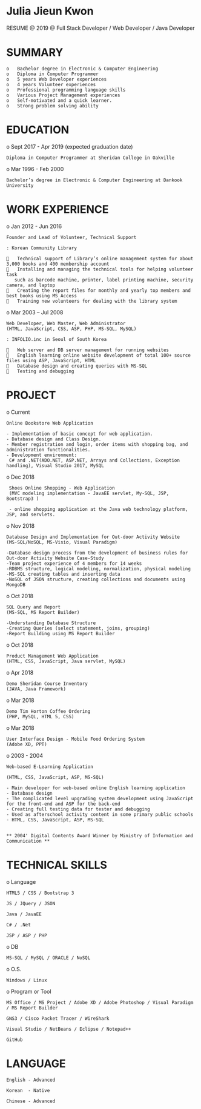 


 #              Julia Jieun Kwon



RESUME @ 2019 @ Full Stack Developer / Web Developer / Java Developer


# SUMMARY

    o	Bachelor degree in Electronic & Computer Engineering
    o	Diploma in Computer Programmer
    o	5 years Web Developer experiences
    o	4 years Volunteer experiences
    o	Professional programming language skills
    o	Various Project Management experiences 
    o	Self-motivated and a quick learner.
    o	Strong problem solving ability



# EDUCATION


o Sept 2017 - Apr 2019 (expected graduation date)	

    Diploma in Computer Programmer at Sheridan College in Oakville  
    
o Mar 1996 - Feb 2000	

    Bachelor’s degree in Electronic & Computer Engineering at Dankook University   
    


# WORK EXPERIENCE                 

o Jan 2012 - Jun 2016

    Founder and Lead of Volunteer, Technical Support 

    : Korean Community Library 
  
    	Technical support of Library’s online management system for about 3,000 books and 400 membership account
    	Installing and managing the technical tools for helping volunteer task 
       such as barcode machine, printer, label printing machine, security camera, and laptop
    	Creating the report files for monthly and yearly top members and best books using MS Access
    	Training new volunteers for dealing with the library system 


o Mar 2003 – Jul 2008	

    Web Developer, Web Master, Web Administrator
    (HTML, JavaScript, CSS, ASP, PHP, MS-SQL, MySQL) 
    
    : INFOLIO.inc in Seoul of South Korea
    
    	Web server and DB server management for running websites
    	English learning online website development of total 100+ source files using ASP, JavaScript, HTML
    	Database design and creating queries with MS-SQL 
    	Testing and debugging  
 
 
# PROJECT

o Current 
   
    Online Bookstore Web Application 
    
    - Implementation of basic concept for web application. 
    - Database design and Class Design. 
    - Member registration and login, order items with shopping bag, and administration functionalities.  
    - Development environment: 
     C# and .NET(ADO.NET, ASP.NET, Arrays and Collections, Exception handling), Visual Studio 2017, MySQL

o Dec 2018

     Shoes Online Shopping - Web Application
     (MVC modeling implementation - JavaEE servlet, My-SQL, JSP, Bootstrap3 )
     
     - online shopping application at the Java web technology platform, JSP, and servlets.
      

o Nov 2018

    Database Design and Implementation for Out-door Activity Website
    (MS-SQL/NoSQL, MS-Visio, Visual Paradigm)
    
    -Database design process from the development of business rules for Out-door Activity Website Case-Study
    -Team project experience of 4 members for 14 weeks 
    -RDBMS structure, logical modeling, normalization, physical modeling
    -MS-SQL creating tables and inserting data 
    -NoSQL of JSON structure, creating collections and documents using MongoDB 

o Oct 2018

    SQL Query and Report
    (MS-SQL, MS Report Builder)
    
    -Understanding Database Structure 
    -Creating Queries (select statement, joins, grouping) 
    -Report Building using MS Report Builder 

o Oct 2018

    Product Management Web Application  
    (HTML, CSS, JavaScript, Java servlet, MySQL)
     
o Apr 2018	

    Demo Sheridan Course Inventory 
    (JAVA, Java Framework) 
    
o Mar 2018	

    Demo Tim Horton Coffee Ordering  
    (PHP, MySQL, HTML 5, CSS)
    
o Mar 2018	

    User Interface Design - Mobile Food Ordering System 
    (Adobe XD, PPT) 
    
o 2003 - 2004	

    Web-based E-Learning Application
    
    (HTML, CSS, JavaScript, ASP, MS-SQL)
    
    - Main developer for web-based online English learning application
    - Database design 
    - The complicated level upgrading system development using JavaScript for the front-end and ASP for the back-end
    - Creating full testing data for tester and debugging 
    - Used as afterschool activity content in some primary public schools
    - HTML, CSS, JavaScript, ASP, MS-SQL 


    ** 2004' Digital Contents Award Winner by Ministry of Information and Communication **



# TECHNICAL SKILLS


o Language 
    
    HTML5 / CSS / Bootstrap 3
    
    JS / JQuery / JSON

    Java / JavaEE
    
    C# / .Net
    
    JSP / ASP / PHP
    

o DB 

    MS-SQL / MySQL / ORACLE / NoSQL

o O.S. 
    
    Windows / Linux 


o Program or Tool

    MS Office / MS Project / Adobe XD / Adobe Photoshop / Visual Paradigm / MS Report Builder
    
    GNS3 / Cisco Packet Tracer / WireShark

    Visual Studio / NetBeans / Eclipse / Notepad++ 
    
    GitHub
    
    
# LANGUAGE


    English - Advanced

    Korean  - Native

    Chinese - Advanced


